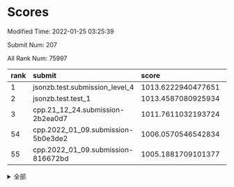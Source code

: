# Scores

Modified Time: 2022-01-25 03:25:39

Submit Num: 207

All Rank Num: 75997

| rank |               submit               |       score        |       sigma        | pk_num |
| :--- | :--------------------------------- | :----------------- | :----------------- | :----- |
| 1    | jsonzb.test.submission_level_4     | 1013.6222940477651 | 0.8282790542175665 | 1474   |
| 2    | jsonzb.test.test_1                 | 1013.4587080925934 | 0.7981814636216267 | 1469   |
| 3    | cpp.21_12_24.submission-2b2ea0d7   | 1011.7611032193724 | 0.7917702277462856 | 1467   |
| 54   | cpp.2022_01_09.submission-5b0e3de2 | 1006.0570546542834 | 0.7448198740593654 | 1466   |
| 55   | cpp.2022_01_09.submission-816672bd | 1005.1881709101377 | 0.7251785153531971 | 1470   |


<details>
<summary>全部</summary>

| rank |                 submit                 |       score        |       sigma        | pk_num |
| :--- | :------------------------------------- | :----------------- | :----------------- | :----- |
| 1    | jsonzb.test.submission_level_4         | 1013.6222940477651 | 0.8282790542175665 | 1474   |
| 2    | jsonzb.test.test_1                     | 1013.4587080925934 | 0.7981814636216267 | 1469   |
| 3    | cpp.21_12_24.submission-2b2ea0d7       | 1011.7611032193724 | 0.7917702277462856 | 1467   |
| 4    | gobigger.level_3.submission_level_3_45 | 1011.6483563045042 | 0.7888782585646112 | 1470   |
| 5    | gobigger.level_3.submission_level_3_38 | 1011.6408463125102 | 0.7876093798482496 | 1466   |
| 6    | gobigger.level_3.submission_level_3_1  | 1011.5959429562023 | 0.7955231287639051 | 1472   |
| 7    | gobigger.level_3.submission_level_3_4  | 1011.3495684600081 | 0.792150841614914  | 1462   |
| 8    | gobigger.level_3.submission_level_3_41 | 1011.3428257893928 | 0.7723588780104494 | 1470   |
| 9    | gobigger.level_3.submission_level_3_6  | 1011.2498338708095 | 0.7911597019239086 | 1467   |
| 10   | gobigger.level_3.submission_level_3_36 | 1011.1920434570427 | 0.7831423907833077 | 1469   |
| 11   | gobigger.level_3.submission_level_3_14 | 1010.9187219915269 | 0.758266664053216  | 1464   |
| 12   | gobigger.level_3.submission_level_3_29 | 1010.8257764625255 | 0.7696330459152007 | 1467   |
| 13   | gobigger.level_3.submission_level_3_12 | 1010.8180065290346 | 0.772727126760266  | 1466   |
| 14   | gobigger.level_3.submission_level_3_27 | 1010.6352206113206 | 0.7662261756131319 | 1467   |
| 15   | gobigger.level_3.submission_level_3_28 | 1010.5350247788791 | 0.7684270220551468 | 1466   |
| 16   | gobigger.level_3.submission_level_3_37 | 1010.5229389238073 | 0.7566847665109456 | 1470   |
| 17   | gobigger.level_3.submission_level_3_8  | 1010.4931899110392 | 0.7522680927476412 | 1467   |
| 18   | gobigger.level_3.submission_level_3_7  | 1010.4813820508684 | 0.7943907550937951 | 1469   |
| 19   | gobigger.level_3.submission_level_3_44 | 1010.3058620624836 | 0.7641796059442099 | 1474   |
| 20   | gobigger.level_3.submission_level_3_5  | 1010.2325930618458 | 0.7589789178551299 | 1469   |
| 21   | gobigger.level_3.submission_level_3_47 | 1010.213105907815  | 0.7607702916014023 | 1468   |
| 22   | gobigger.level_3.submission_level_3_49 | 1010.2043226185574 | 0.7614763574872    | 1474   |
| 23   | gobigger.level_3.submission_level_3_33 | 1010.1901792148388 | 0.7430359459020945 | 1474   |
| 24   | gobigger.level_3.submission_level_3_34 | 1010.1731391326813 | 0.7633313824995125 | 1461   |
| 25   | gobigger.level_3.submission_level_3_40 | 1010.1594320932124 | 0.7661307367413438 | 1470   |
| 26   | gobigger.level_3.submission_level_3_15 | 1010.0116942065433 | 0.7549136692245192 | 1468   |
| 27   | gobigger.level_3.submission_level_3_17 | 1009.9836385631614 | 0.7477535058692032 | 1467   |
| 28   | gobigger.level_3.submission_level_3_21 | 1009.9418214182347 | 0.7535571425835584 | 1469   |
| 29   | gobigger.level_3.submission_level_3_2  | 1009.9235249453889 | 0.7700500837628024 | 1465   |
| 30   | gobigger.level_3.submission_level_3_16 | 1009.8870309854825 | 0.7735484570791739 | 1466   |
| 31   | gobigger.level_3.submission_level_3_11 | 1009.8094673289022 | 0.7892850595390449 | 1466   |
| 32   | gobigger.level_3.submission_level_3_19 | 1009.8004931983771 | 0.7487935781896763 | 1473   |
| 33   | gobigger.level_3.submission_level_3_46 | 1009.784912015471  | 0.7630670972929826 | 1464   |
| 34   | gobigger.level_3.submission_level_3_0  | 1009.7669193624635 | 0.7683999866898719 | 1465   |
| 35   | gobigger.level_3.submission_level_3_32 | 1009.7354985342567 | 0.7571114427879506 | 1467   |
| 36   | gobigger.level_3.submission_level_3_43 | 1009.7264220814478 | 0.7632967117709407 | 1469   |
| 37   | gobigger.level_3.submission_level_3_35 | 1009.665974359495  | 0.7487427069262516 | 1471   |
| 38   | gobigger.level_3.submission_level_3_24 | 1009.6350810189484 | 0.7417447622633666 | 1473   |
| 39   | gobigger.level_3.submission_level_3_39 | 1009.6282477060845 | 0.758223710392463  | 1470   |
| 40   | gobigger.level_3.submission_level_3_22 | 1009.560224304437  | 0.7478852905382394 | 1469   |
| 41   | gobigger.level_3.submission_level_3_10 | 1009.5471709608852 | 0.7549306720981287 | 1468   |
| 42   | gobigger.level_3.submission_level_3_3  | 1009.4713206689262 | 0.7591130104909235 | 1471   |
| 43   | gobigger.level_3.submission_level_3_13 | 1009.4235052128726 | 0.7528840484007447 | 1473   |
| 44   | gobigger.level_3.submission_level_3_23 | 1009.3749348289193 | 0.7883616861047891 | 1470   |
| 45   | gobigger.level_3.submission_level_3_30 | 1009.3293715412038 | 0.7329792260657007 | 1472   |
| 46   | gobigger.level_3.submission_level_3_31 | 1009.308195356322  | 0.7437023170293612 | 1469   |
| 47   | gobigger.level_3.submission_level_3_26 | 1009.0317562614621 | 0.7411267763202846 | 1466   |
| 48   | gobigger.level_3.submission_level_3_48 | 1008.9573354218677 | 0.7615709916474009 | 1472   |
| 49   | gobigger.level_3.submission_level_3_25 | 1008.9497790939158 | 0.7755349531892656 | 1466   |
| 50   | gobigger.level_3.submission_level_3_9  | 1008.9331880296095 | 0.7457962017257818 | 1461   |
| 51   | gobigger.level_3.submission_level_3_42 | 1008.6801651540227 | 0.7344780022846853 | 1470   |
| 52   | gobigger.level_3.submission_level_3_18 | 1008.4987273197046 | 0.7566958195886025 | 1466   |
| 53   | gobigger.level_3.submission_level_3_20 | 1007.9797535756566 | 0.7455763458419636 | 1469   |
| 54   | cpp.2022_01_09.submission-5b0e3de2     | 1006.0570546542834 | 0.7448198740593654 | 1466   |
| 55   | cpp.2022_01_09.submission-816672bd     | 1005.1881709101377 | 0.7251785153531971 | 1470   |
| 56   | gobigger.level_1.submission_level_1_6  | 1004.9372975604534 | 0.7255986429260058 | 1468   |
| 57   | gobigger.level_1.submission_level_1_41 | 1004.5959820648648 | 0.7263137444565848 | 1472   |
| 58   | gobigger.level_1.submission_level_1_36 | 1004.5809395386257 | 0.71621131944715   | 1467   |
| 59   | gobigger.level_1.submission_level_1_23 | 1004.4337944077931 | 0.727633200539544  | 1468   |
| 60   | gobigger.level_1.submission_level_1_46 | 1004.3815090484646 | 0.714415830217683  | 1471   |
| 61   | gobigger.level_1.submission_level_1_35 | 1004.2669256342979 | 0.7126084917533932 | 1470   |
| 62   | gobigger.level_1.submission_level_1_16 | 1004.1484163562416 | 0.7220564567914971 | 1467   |
| 63   | gobigger.level_1.submission_level_1_20 | 1003.9450321862656 | 0.719699664653497  | 1464   |
| 64   | gobigger.level_1.submission_level_1_32 | 1003.9019648699104 | 0.7170607852453914 | 1465   |
| 65   | gobigger.level_1.submission_level_1_3  | 1003.7413283883378 | 0.7255670492547183 | 1471   |
| 66   | gobigger.level_1.submission_level_1_26 | 1003.7325322856166 | 0.7062646548283088 | 1467   |
| 67   | gobigger.level_1.submission_level_1_8  | 1003.7131896870229 | 0.7158012633733634 | 1472   |
| 68   | gobigger.level_1.submission_level_1_43 | 1003.6839211543518 | 0.7146307720138333 | 1466   |
| 69   | gobigger.level_1.submission_level_1_17 | 1003.6773221047654 | 0.7312884256188125 | 1465   |
| 70   | gobigger.level_1.submission_level_1_34 | 1003.6595255916836 | 0.711175250964352  | 1463   |
| 71   | gobigger.level_1.submission_level_1_48 | 1003.6308668576769 | 0.7172889355283192 | 1473   |
| 72   | gobigger.level_1.submission_level_1_15 | 1003.5991249131728 | 0.7214187607047043 | 1469   |
| 73   | gobigger.level_1.submission_level_1_37 | 1003.579614948949  | 0.7198135589773046 | 1472   |
| 74   | gobigger.level_1.submission_level_1_39 | 1003.5533610005881 | 0.7123502517443165 | 1469   |
| 75   | gobigger.level_1.submission_level_1_4  | 1003.5519097380447 | 0.7069846060575409 | 1468   |
| 76   | gobigger.level_1.submission_level_1_28 | 1003.5427483305303 | 0.7075107462658673 | 1466   |
| 77   | gobigger.level_1.submission_level_1_45 | 1003.4091594183176 | 0.7254745369059221 | 1471   |
| 78   | gobigger.level_1.submission_level_1_42 | 1003.4082045095994 | 0.7207780848028413 | 1469   |
| 79   | gobigger.level_1.submission_level_1_38 | 1003.3483901718639 | 0.7248291411976946 | 1470   |
| 80   | gobigger.level_1.submission_level_1_22 | 1003.316385425386  | 0.7105982960373932 | 1467   |
| 81   | gobigger.level_1.submission_level_1_10 | 1003.2946183635091 | 0.7144664603313294 | 1467   |
| 82   | gobigger.level_1.submission_level_1_29 | 1003.2698491313948 | 0.7172903339765384 | 1469   |
| 83   | gobigger.level_1.submission_level_1_18 | 1003.2589417469989 | 0.7311409476899741 | 1464   |
| 84   | gobigger.level_1.submission_level_1_40 | 1003.2141594480773 | 0.7195804659038996 | 1464   |
| 85   | gobigger.level_1.submission_level_1_12 | 1003.1855027010978 | 0.7108152294351362 | 1468   |
| 86   | gobigger.level_1.submission_level_1_5  | 1003.0584607698095 | 0.721281896639842  | 1469   |
| 87   | gobigger.level_1.submission_level_1_9  | 1002.920061003105  | 0.719461319806875  | 1465   |
| 88   | gobigger.level_1.submission_level_1_30 | 1002.7272704885255 | 0.7063942180270484 | 1468   |
| 89   | gobigger.level_1.submission_level_1_25 | 1002.7223067244486 | 0.7153463991535657 | 1464   |
| 90   | gobigger.level_1.submission_level_1_13 | 1002.6108390500206 | 0.7188388661277292 | 1468   |
| 91   | gobigger.level_1.submission_level_1_44 | 1002.5213609604466 | 0.7132675097956763 | 1468   |
| 92   | gobigger.level_1.submission_level_1_7  | 1002.490368485256  | 0.7169974994935658 | 1465   |
| 93   | gobigger.level_1.submission_level_1_19 | 1002.4061232938687 | 0.7260437439567989 | 1475   |
| 94   | gobigger.level_1.submission_level_1_49 | 1002.3506006458002 | 0.7112708964434107 | 1468   |
| 95   | gobigger.level_1.submission_level_1_1  | 1002.3436027208169 | 0.7017873854079458 | 1469   |
| 96   | gobigger.level_1.submission_level_1_11 | 1002.3081619331253 | 0.7124998346465257 | 1470   |
| 97   | gobigger.level_1.submission_level_1_2  | 1002.2062320443533 | 0.7015529358000159 | 1476   |
| 98   | gobigger.level_1.submission_level_1_31 | 1002.1857544726323 | 0.7056462368211841 | 1464   |
| 99   | gobigger.level_1.submission_level_1_21 | 1002.0990929548722 | 0.7143131114343244 | 1467   |
| 100  | gobigger.level_1.submission_level_1_47 | 1002.0808438065349 | 0.710699075304285  | 1469   |
| 101  | gobigger.level_1.submission_level_1_33 | 1002.0707042909529 | 0.7226438919659383 | 1464   |
| 102  | gobigger.level_1.submission_level_1_0  | 1001.923074715099  | 0.7093954841643282 | 1472   |
| 103  | gobigger.level_1.submission_level_1_24 | 1001.767073482868  | 0.7147018555447454 | 1466   |
| 104  | gobigger.level_1.submission_level_1_27 | 1001.6729984644826 | 0.7154024487544594 | 1475   |
| 105  | gobigger.level_1.submission_level_1_14 | 1001.1050932475781 | 0.7066896383866166 | 1469   |
| 106  | gobigger.random.submission_random_42   | 997.2450813649554  | 0.7017731912490958 | 1470   |
| 107  | gobigger.random.submission_random_48   | 997.165081417478   | 0.7155345050979721 | 1469   |
| 108  | gobigger.random.submission_random_33   | 996.9044079787345  | 0.6986966775705286 | 1468   |
| 109  | gobigger.random.submission_random_6    | 996.7767184490175  | 0.7085475259279612 | 1472   |
| 110  | gobigger.random.submission_random_43   | 996.7412348368542  | 0.7300802873935386 | 1470   |
| 111  | gobigger.random.submission_random_20   | 996.5238175014161  | 0.7046775592996336 | 1470   |
| 112  | gobigger.random.submission_random_26   | 996.522829231657   | 0.7128294637832433 | 1474   |
| 113  | gobigger.random.submission_random_28   | 996.4479266385265  | 0.711576821914844  | 1470   |
| 114  | gobigger.random.submission_random_19   | 996.3965529094835  | 0.7214982748546608 | 1472   |
| 115  | gobigger.random.submission_random_14   | 996.3128421216148  | 0.7016895039175165 | 1473   |
| 116  | gobigger.random.submission_random_8    | 996.2780783459864  | 0.7179216714560408 | 1469   |
| 117  | gobigger.random.submission_random_36   | 996.2604673065786  | 0.7143074779382111 | 1464   |
| 118  | gobigger.random.submission_random_45   | 996.2020730641548  | 0.6976359710469197 | 1474   |
| 119  | gobigger.random.submission_random_24   | 996.1285499525787  | 0.7025423292030952 | 1461   |
| 120  | gobigger.random.submission_random_32   | 996.0795886975261  | 0.7319219687460897 | 1467   |
| 121  | gobigger.random.submission_random_1    | 996.0792401766805  | 0.7133056577285674 | 1474   |
| 122  | gobigger.random.submission_random_25   | 996.0749255857486  | 0.7037891279168255 | 1468   |
| 123  | gobigger.random.submission_random_47   | 996.0511616240493  | 0.7077671888943567 | 1472   |
| 124  | gobigger.random.submission_random_31   | 996.0484826213695  | 0.7132732533305066 | 1463   |
| 125  | gobigger.random.submission_random_5    | 995.9995740785005  | 0.7016888044405934 | 1466   |
| 126  | gobigger.random.submission_random_4    | 995.9522057501101  | 0.7158594372790732 | 1468   |
| 127  | gobigger.random.submission_random_16   | 995.8857579921506  | 0.7254524504764678 | 1466   |
| 128  | gobigger.random.submission_random_44   | 995.8360861509872  | 0.6982733943954018 | 1471   |
| 129  | gobigger.random.submission_random_29   | 995.7898687045496  | 0.697728979166541  | 1469   |
| 130  | gobigger.random.submission_random_3    | 995.7415912525204  | 0.7024013409371993 | 1470   |
| 131  | gobigger.random.submission_random_23   | 995.6854184568944  | 0.7104097258533619 | 1471   |
| 132  | gobigger.random.submission_random_27   | 995.6729345066567  | 0.7229712551085301 | 1473   |
| 133  | gobigger.random.submission_random_46   | 995.6568965398227  | 0.7053036299463226 | 1467   |
| 134  | gobigger.random.submission_random_18   | 995.6471994398064  | 0.7089524595085921 | 1468   |
| 135  | gobigger.random.submission_random_7    | 995.6133222651926  | 0.7153855136582322 | 1470   |
| 136  | gobigger.random.submission_random_40   | 995.600923090672   | 0.699995471966971  | 1471   |
| 137  | gobigger.random.submission_random_35   | 995.5734307235841  | 0.708312673055962  | 1465   |
| 138  | gobigger.random.submission_random_34   | 995.5049966080973  | 0.7162297213067165 | 1471   |
| 139  | gobigger.random.submission_random_30   | 995.4146929096568  | 0.7105958597303359 | 1469   |
| 140  | gobigger.random.submission_random_0    | 995.4082571988326  | 0.7211749638994912 | 1471   |
| 141  | gobigger.random.submission_random_17   | 995.4031397333324  | 0.719045008993472  | 1463   |
| 142  | gobigger.random.submission_random_21   | 995.3828934631713  | 0.7170052327799287 | 1470   |
| 143  | gobigger.random.submission_random_13   | 995.3578090186546  | 0.7252589008177203 | 1470   |
| 144  | gobigger.random.submission_random_9    | 995.3446969503665  | 0.7248633316636677 | 1466   |
| 145  | gobigger.random.submission_random_38   | 995.2400835366941  | 0.7283900337426324 | 1468   |
| 146  | gobigger.random.submission_random_39   | 995.1546413759131  | 0.7142339004757468 | 1471   |
| 147  | gobigger.random.submission_random_37   | 995.116014132598   | 0.7136133694210671 | 1468   |
| 148  | gobigger.random.submission_random_41   | 995.0909259367953  | 0.7103759314754892 | 1467   |
| 149  | gobigger.random.submission_random_12   | 995.0904435948463  | 0.713507693807278  | 1469   |
| 150  | gobigger.random.submission_random_49   | 994.997291626911   | 0.7030295542947091 | 1467   |
| 151  | gobigger.random.submission_random_22   | 994.8441068360804  | 0.712606545500791  | 1461   |
| 152  | gobigger.random.submission_random_11   | 994.8080333144496  | 0.7269075900143187 | 1465   |
| 153  | gobigger.random.submission_random_15   | 994.6251783033642  | 0.7101736708355753 | 1465   |
| 154  | gobigger.random.submission_random_2    | 994.4067461040455  | 0.7202989014768196 | 1468   |
| 155  | gobigger.random.submission_random_10   | 994.3402665322794  | 0.7278287254052971 | 1467   |
| 156  | gobigger.level_2.submission_level_2_32 | 993.9081863875957  | 0.7324306084660381 | 1468   |
| 157  | gobigger.level_2.submission_level_2_13 | 993.9044416261797  | 0.7297139062347822 | 1469   |
| 158  | gobigger.level_2.submission_level_2_49 | 993.7302144165492  | 0.7334449062247811 | 1469   |
| 159  | gobigger.level_2.submission_level_2_10 | 993.5394543746374  | 0.7359330183363932 | 1471   |
| 160  | gobigger.level_2.submission_level_2_41 | 993.1920320490489  | 0.7357958223815727 | 1471   |
| 161  | gobigger.level_2.submission_level_2_6  | 993.1345476459805  | 0.7328542684931182 | 1470   |
| 162  | gobigger.level_2.submission_level_2_5  | 993.0278826347119  | 0.7272372268103928 | 1470   |
| 163  | gobigger.level_2.submission_level_2_35 | 993.0055466724065  | 0.7336283127043179 | 1465   |
| 164  | gobigger.level_2.submission_level_2_12 | 992.9708489630265  | 0.7515457853303292 | 1468   |
| 165  | gobigger.level_2.submission_level_2_25 | 992.9270804462705  | 0.7258373746277277 | 1467   |
| 166  | gobigger.level_2.submission_level_2_22 | 992.8839116126675  | 0.7470946273197822 | 1471   |
| 167  | gobigger.level_2.submission_level_2_43 | 992.6758636639725  | 0.7489226845207736 | 1470   |
| 168  | gobigger.level_2.submission_level_2_30 | 992.6338191181602  | 0.7408581888875172 | 1466   |
| 169  | gobigger.level_2.submission_level_2_19 | 992.5694625059467  | 0.7426817108767337 | 1470   |
| 170  | gobigger.level_2.submission_level_2_34 | 992.5167327426203  | 0.7417951799194372 | 1470   |
| 171  | gobigger.level_2.submission_level_2_42 | 992.5032634948121  | 0.7512521012571353 | 1470   |
| 172  | gobigger.level_2.submission_level_2_46 | 992.4592957964131  | 0.7546578936492302 | 1468   |
| 173  | gobigger.level_2.submission_level_2_44 | 992.398338703815   | 0.7451358096097191 | 1469   |
| 174  | gobigger.level_2.submission_level_2_4  | 992.397622253738   | 0.7559901344315879 | 1467   |
| 175  | gobigger.level_2.submission_level_2_40 | 992.3530873879072  | 0.7362044737307681 | 1469   |
| 176  | gobigger.level_2.submission_level_2_36 | 992.3312684571657  | 0.748324867751104  | 1468   |
| 177  | gobigger.level_2.submission_level_2_37 | 992.2863946095644  | 0.7447840747001182 | 1471   |
| 178  | gobigger.level_2.submission_level_2_20 | 992.2786560312616  | 0.7495387707327305 | 1474   |
| 179  | gobigger.level_2.submission_level_2_8  | 992.277153792163   | 0.7469216501348237 | 1465   |
| 180  | gobigger.level_2.submission_level_2_15 | 992.2709030216937  | 0.749994635443455  | 1466   |
| 181  | gobigger.level_2.submission_level_2_21 | 992.2459702799771  | 0.7286667239667206 | 1468   |
| 182  | gobigger.level_2.submission_level_2_47 | 992.213564404257   | 0.7485540997389093 | 1463   |
| 183  | gobigger.level_2.submission_level_2_2  | 992.0250714516558  | 0.7324930836985344 | 1469   |
| 184  | gobigger.level_2.submission_level_2_33 | 991.959686738623   | 0.7624832264734503 | 1470   |
| 185  | gobigger.level_2.submission_level_2_39 | 991.8343639810045  | 0.7455799284571233 | 1469   |
| 186  | gobigger.level_2.submission_level_2_3  | 991.8205525650036  | 0.7558408341757517 | 1468   |
| 187  | gobigger.level_2.submission_level_2_9  | 991.7904845865528  | 0.748654730492841  | 1466   |
| 188  | gobigger.level_2.submission_level_2_17 | 991.754577695496   | 0.7410329140591639 | 1471   |
| 189  | gobigger.level_2.submission_level_2_31 | 991.6750333509204  | 0.7486834011792964 | 1473   |
| 190  | gobigger.level_2.submission_level_2_0  | 991.6554643787756  | 0.7469450570712942 | 1464   |
| 191  | gobigger.level_2.submission_level_2_45 | 991.6269525484613  | 0.7402345188698657 | 1476   |
| 192  | gobigger.level_2.submission_level_2_29 | 991.5919296798346  | 0.7560361355809764 | 1469   |
| 193  | gobigger.level_2.submission_level_2_24 | 991.5818691364672  | 0.755243937813147  | 1470   |
| 194  | gobigger.level_2.submission_level_2_26 | 991.5653077155922  | 0.7357940775804145 | 1467   |
| 195  | gobigger.level_2.submission_level_2_48 | 991.5585464665919  | 0.7413952231558282 | 1472   |
| 196  | gobigger.level_2.submission_level_2_38 | 991.4713840244793  | 0.7484576778519284 | 1466   |
| 197  | gobigger.level_2.submission_level_2_23 | 991.3505568156053  | 0.7609594325459161 | 1473   |
| 198  | gobigger.level_2.submission_level_2_1  | 991.1647303924399  | 0.7521977494342059 | 1466   |
| 199  | gobigger.level_2.submission_level_2_28 | 991.1218576478717  | 0.7641719364315851 | 1469   |
| 200  | gobigger.level_2.submission_level_2_27 | 990.948460220049   | 0.7585347136113433 | 1465   |
| 201  | gobigger.level_2.submission_level_2_7  | 990.6896997389341  | 0.7401166973532607 | 1469   |
| 202  | gobigger.level_2.submission_level_2_11 | 990.3813072910505  | 0.7463294073926354 | 1470   |
| 203  | gobigger.level_2.submission_level_2_14 | 990.2843545767865  | 0.7573626392584718 | 1473   |
| 204  | gobigger.level_2.submission_level_2_18 | 990.2701579716744  | 0.7783103991842589 | 1467   |
| 205  | gobigger.level_2.submission_level_2_16 | 989.2554470311919  | 0.7952805475289222 | 1471   |
| 206  | gobigger.none.submission_none_0        | 978.117358735842   | 1.398442588790313  | 1467   |
| 207  | gobigger.none.submission_none_1        | 976.1589678891606  | 1.396305458943796  | 1471   |

</details>